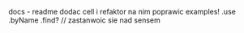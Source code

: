 docs - readme dodac cell i refaktor na nim poprawic examples! .use .byName
.find? // zastanwoic sie nad sensem
